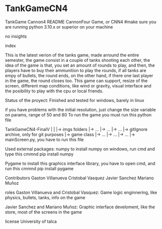 # TankGameCN4
TankGame Cannon4
README CannonFour Game, or CNN4 #make sure you are running python 3.10.x or superior on your machine

no insights

index



This is the latest verion of the tanks game, made arround the entire semester, the game consist in a couple of tanks
shooting each other, the idea of the game is that, you set an amount of rounds to play, and then, the players have to buy their ammunition
to play the rounds, if all tanks are empy of bullets, the round ends, on the other hand, if there one last player in the game, the round closes too. 
This game can support, resize of the screen, different map conditions, like wind or gravity, visual interface and the posibility to play with the cpu or local friends.

Status of the proyect: Finished and tested for windows, barely in linux

if you have problems with the initial resolution, just change the size variable on params, range of 50 and 80
To run the game you must run this python file 

TankGameCN4-FinalV
		 |
	         |
	         |-> imgs folders
	         |-> ...
	         |-> ...
	         |-> ...
	         |-> gitIgnore archive, only for git purposes
	         |-> game class
	         |-> ...
	         |-> ...
	         |-> ...
	         |-> mainScreen.py, you have to run this file

Used external packages: 
numpy 
to install numpy on windows, run cmd and type this cmmnd
pip install numpy

Pygame
to install this graphics interface library, you have to open cmd, and run this cmmnd
pip install pygame

Contributors
Gaston Villanueva
Cristobal Vasquez
Javier Sanchez
Mariano Muñoz

roles
Gaston Villanueva and Cristobal Vasquez: Game logic enginnering, like physics, bullets, tanks, info on the game

Javier Sanchez and Mariano Muñoz: Graphic interface develoment, like the store, most of the screens in the game

license
University of talca
